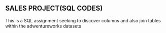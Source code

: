 ## SALES PROJECT(SQL CODES)

This is a SQL assignment seeking to discover columns and also join tables within the adwentureworks datasets
